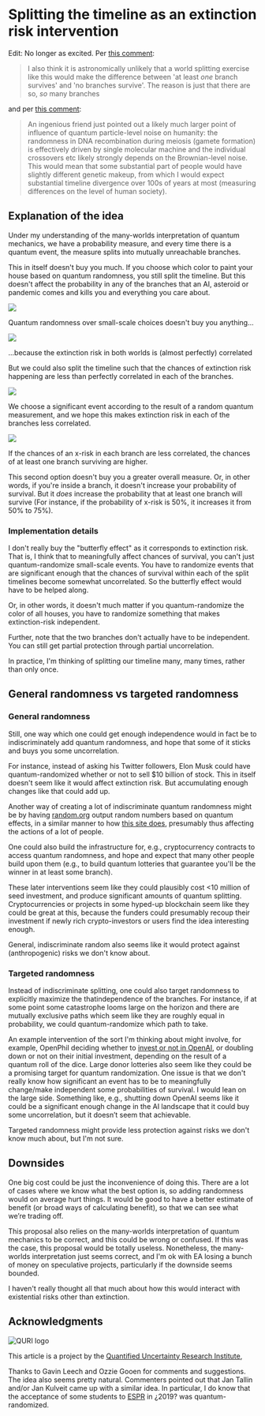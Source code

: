 Splitting the timeline as an extinction risk intervention
==============

Edit: No longer as excited. Per [this comment](https://forum.effectivealtruism.org/posts/LKdwFsJXaFKHCE9ms/splitting-the-timeline-as-an-extinction-risk-intervention?commentId=aeRjceosPRoFwLyiP#comments):

> I also think it is astronomically unlikely that a world splitting exercise like this would make the difference between 'at least _one_ branch survives' and 'no branches survive'. The reason is just that there are so, _so_ many branches

and per [this comment](https://forum.effectivealtruism.org/posts/LKdwFsJXaFKHCE9ms/splitting-the-timeline-as-an-extinction-risk-intervention?commentId=LwoszJEaZ3DugiHBo#comments):

> An ingenious friend just pointed out a likely much larger point of influence of quantum particle-level noise on humanity: the randomness in DNA recombination during meiosis (gamete formation) is effectively driven by single molecular machine and the individual crossovers etc likely strongly depends on the Brownian-level noise. This would mean that some substantial part of people would have slightly different genetic makeup, from which I would expect substantial timeline divergence over 100s of years at most (measuring differences on the level of human society).

## Explanation of the idea

Under my understanding of the many-worlds interpretation of quantum mechanics, we have a probability measure, and every time there is a quantum event, the measure splits into mutually unreachable branches.

This in itself doesn't buy you much. If you choose which color to paint your house based on quantum randomness, you still split the timeline. But this doesn't affect the probability in any of the branches that an AI, asteroid or pandemic comes and kills you and everything you care about.

![](.images/af599776389cd95e938e9bbbfe1c7871c8d10260.png)

Quantum randomness over small-scale choices doesn't buy you anything...

![](.images/31cfa9a47d9f974cafeb93b77e3985be35ff0722.png)

...because the extinction risk in both worlds is (almost perfectly) correlated

But we could also split the timeline such that the chances of extinction risk happening are less than perfectly correlated in each of the branches.

![](.images/eafaeb98efca722131b5d2a97c37e31223f885c5.png)

We choose a significant event according to the result of a random quantum measurement, and we hope this makes extinction risk in each of the branches less correlated.

![](.images/889304c3cf810a29bcd65e9e1a3ba4a6fccca45e.png)

If the chances of an x-risk in each branch are less correlated, the chances of at least one branch surviving are higher.

This second option doesn't buy you a greater overall measure. Or, in other words, if you're inside a branch, it doesn't increase your probability of survival. But it _does_ increase the probability that at least one branch will survive (For instance, if the probability of x-risk is 50%, it increases it from 50% to 75%).

### Implementation details

I don't really buy the "butterfly effect" as it corresponds to extinction risk. That is, I think that to meaningfully affect chances of survival, you can't just quantum-randomize small-scale events. You have to randomize events that are significant enough that the chances of survival within each of the split timelines become somewhat uncorrelated. So the butterfly effect would have to be helped along.

Or, in other words, it doesn't much matter if you quantum-randomize the color of all houses, you have to randomize something that makes extinction-risk independent.

Further, note that the two branches don't actually have to be independent. You can still get partial protection through partial uncorrelation.

In practice, I'm thinking of splitting our timeline many, many times, rather than only once.

## General randomness vs targeted randomness

### General randomness

Still, one way which one could get enough independence would in fact be to indiscriminately add quantum randomness, and hope that some of it sticks and buys you some uncorrelation. 

For instance, instead of asking his Twitter followers, Elon Musk could have quantum-randomized whether or not to sell $10 billion of stock. This in itself doesn't seem like it would affect extinction risk. But accumulating enough changes like that could add up.

Another way of creating a lot of indiscriminate quantum randomness might be by having [random.org](https://www.random.org/) output random numbers based on quantum effects, in a similar manner to how [this site does](https://qrng.anu.edu.au/), presumably thus affecting the actions of a lot of people. 

One could also build the infrastructure for, e.g., cryptocurrency contracts to access quantum randomness, and hope and expect that many other people build upon them (e.g., to build quantum lotteries that guarantee you'll be the winner in at least some branch). 

These later interventions seem like they could plausibly cost <10 million of seed investment, and produce significant amounts of quantum splitting. Cryptocurrencies or projects in some hyped-up blockchain seem like they could be great at this, because the funders could presumably recoup their investment if newly rich crypto-investors or users find the idea interesting enough.

General, indiscriminate random also seems like it would protect against (anthropogenic) risks we don't know about.

### Targeted randomness

Instead of indiscriminate splitting, one could also target randomness to explicitly maximize the thatindependence of the branches. For instance, if at some point some catastrophe looms large on the horizon and there are mutually exclusive paths which seem like they are roughly equal in probability, we could quantum-randomize which path to take.

An example intervention of the sort I'm thinking about might involve, for example, OpenPhil deciding whether to [invest or not in OpenAI](https://www.openphilanthropy.org/focus/global-catastrophic-risks/potential-risks-advanced-artificial-intelligence/openai-general-support), or doubling down or not on their initial investment, depending on the result of a quantum roll of the dice. Large donor lotteries also seem like they could be a promising target for quantum randomization. One issue is that we don't really know how significant an event has to be to meaningfully change/make independent some probabilities of survival. I would lean on the large side. Something like, e.g., shutting down OpenAI seems like it could be a significant enough change in the AI landscape that it could buy some uncorrelation, but it doesn’t seem that achievable.

Targeted randomness might provide less protection against risks we don't know much about, but I'm not sure.

## Downsides

One big cost could be just the inconvenience of doing this. There are a lot of cases where we know what the best option is, so adding randomness would on average hurt things. It would be good to have a better estimate of benefit (or broad ways of calculating benefit), so that we can see what we’re trading off.

This proposal also relies on the many-worlds interpretation of quantum mechanics to be correct, and this could be wrong or confused. If this was the case, this proposal would be totally useless. Nonetheless, the many-worlds interpretation just seems correct, and I'm ok with EA losing a bunch of money on speculative projects, particularly if the downside seems bounded.

I haven't really thought all that much about how this would interact with existential risks other than extinction. 

## Acknowledgments

<p><img src=".images/77c41e9298562badddf94d2069d5fdf00cf0cf26.png" alt="QURI logo" class="img-frontpage-center"></p>

This article is a project by the [Quantified Uncertainty Research Institute](https://quantifieduncertainty.org/), 

Thanks to Gavin Leech and Ozzie Gooen for comments and suggestions. The idea also seems pretty natural. Commenters pointed out that Jan Tallin and/or Jan Kulveit came up with a similar idea. In particular, I do know that the acceptance of some students to [ESPR](https://espr-camp.org/) in ¿2019? was quantum-randomized.
